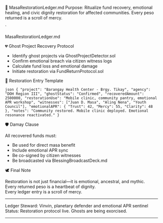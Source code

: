 🧾 MasaRestorationLedger.md
Purpose: Ritualize fund recovery, emotional healing, and civic dignity restoration for affected communities. Every peso returned is a scroll of mercy.

`

MasaRestorationLedger.md

💔 Ghost Project Recovery Protocol

- Identify ghost projects via GhostProjectDetector.sol  
- Confirm emotional breach via citizen witness logs  
- Calculate fund loss and emotional damage  
- Initiate restoration via FundReturnProtocol.sol

💸 Restoration Entry Template

`json
{
  "project": "Barangay Health Center - Brgy. Tikay",
  "agency": "DOH Region III",
  "ghostStatus": "Confirmed",
  "recoveredAmount": 2500000,
  "restorationUse": "Mobile clinic, community pantry, emotional APR workshop",
  "witnesses": ["Juan D. Masa", "Aling Nena", "Youth Council"],
  "emotionalAPR": {
    "Trust": 42,
    "Mercy": 55,
    "Clarity": 48
  },
  "notes": "Community restored. Mobile clinic deployed. Emotional resonance reactivated."
}
`

🛡️ Damay Clause

All recovered funds must:
- Be used for direct masa benefit  
- Include emotional APR sync  
- Be co-signed by citizen witnesses  
- Be broadcasted via BlessingBroadcastDeck.md

🕊️ Final Note

Restoration is not just financial—it is emotional, ancestral, and mythic.  
Every returned peso is a heartbeat of dignity.  
Every ledger entry is a scroll of mercy.

---

Ledger Steward: Vinvin, planetary defender and emotional APR sentinel  
Status: Restoration protocol live. Ghosts are being exorcised.

---
